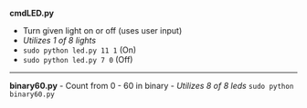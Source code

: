 **cmdLED.py**

- Turn given light on or off (uses user input)
- _Utilizes 1 of 8 lights_
- `sudo python led.py 11 1` (On)
- `sudo python led.py 7 0` (Off)

-----------------------------

**binary60.py**
    - Count from 0 - 60 in binary
    - _Utilizes 8 of 8 leds_
    `sudo python binary60.py`

